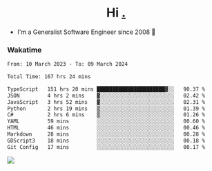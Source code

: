 <h1 align="center">Hi <a href="https://www.hackerrank.com/erasmosaraujo">.</a></h1>
 
- I'm a Generalist Software Engineer  since 2008 🚀
<!--  
<p align="left">
  <a href="https://github.com/erasmosoares/github-readme-stats">
    <img
      align="center"
      src="https://github-readme-stats.vercel.app/api/top-langs/?username=erasmosoares&theme=radical&layout=compact"
    />
  </a>
  <a href="https://github.com/erasmosoares/github-readme-stats">
    [![Harlok's WakaTime stats](https://github-readme-stats.vercel.app/api/wakatime?username=ffflabs)](https://github.com/anuraghazra/github-readme-stats)
  </a>
</p>

<!--
 ### Repo 
 
<p align="left">
 <a href="https://github.com/erasmosoares/github-readme-stats">
    <img
      align="center"
      height="165"
      src="https://github-readme-stats.vercel.app/api/pin?username=erasmosoares&repo=sample-node&title_color=fff&icon_color=f9f9f9&text_color=9f9f9f&bg_color=151515"
    />
  </a>
  <a href="https://github.com/erasmosoares/github-readme-stats">
    <img
      align="center"
      height="165"
      src="https://github-readme-stats.vercel.app/api/pin?username=erasmosoares&repo=sample-node&title_color=fff&icon_color=f9f9f9&text_color=9f9f9f&bg_color=151515"
    />
  </a>
</p>
-->

 ### Wakatime 

<!--START_SECTION:waka-->

```txt
From: 10 March 2023 - To: 09 March 2024

Total Time: 167 hrs 24 mins

TypeScript   151 hrs 20 mins ██████████████████████▓░░   90.37 %
JSON         4 hrs 2 mins    ▓░░░░░░░░░░░░░░░░░░░░░░░░   02.42 %
JavaScript   3 hrs 52 mins   ▓░░░░░░░░░░░░░░░░░░░░░░░░   02.31 %
Python       2 hrs 19 mins   ▒░░░░░░░░░░░░░░░░░░░░░░░░   01.39 %
C#           2 hrs 6 mins    ▒░░░░░░░░░░░░░░░░░░░░░░░░   01.26 %
YAML         59 mins         ░░░░░░░░░░░░░░░░░░░░░░░░░   00.60 %
HTML         46 mins         ░░░░░░░░░░░░░░░░░░░░░░░░░   00.46 %
Markdown     28 mins         ░░░░░░░░░░░░░░░░░░░░░░░░░   00.28 %
GDScript3    18 mins         ░░░░░░░░░░░░░░░░░░░░░░░░░   00.18 %
Git Config   17 mins         ░░░░░░░░░░░░░░░░░░░░░░░░░   00.17 %
```

<!--END_SECTION:waka-->

![](https://komarev.com/ghpvc/?username=erasmosoares&color=brightgreen)
